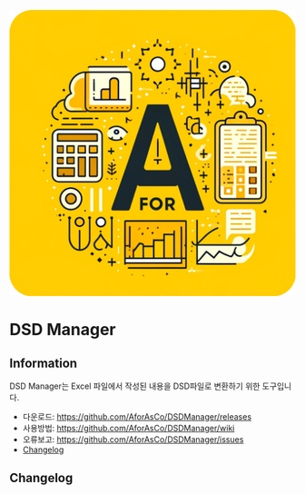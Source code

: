 ![AforAs](AforAs1.png)

# DSD Manager

Information
----------------------------
DSD Manager는 Excel 파일에서 작성된 내용을 DSD파일로 변환하기 위한 도구입니다.



- 다운로드: https://github.com/AforAsCo/DSDManager/releases
- 사용방법: https://github.com/AforAsCo/DSDManager/wiki
- 오류보고: https://github.com/AforAsCo/DSDManager/issues
- [Changelog](https://github.com/AforAsCo/DSDManager#changelog)





















Changelog
-----------

